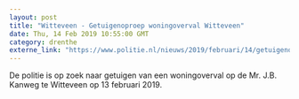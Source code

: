 ```yaml
---
layout: post
title: "Witteveen - Getuigenoproep woningoverval Witteveen"
date: Thu, 14 Feb 2019 10:55:00 GMT
category: drenthe
externe_link: "https://www.politie.nl/nieuws/2019/februari/14/getuigenoproep-woningoverval-witteveen.html"
---
```


De politie is op zoek naar getuigen van een woningoverval op de Mr. J.B. Kanweg te Witteveen op 13 februari 2019.
